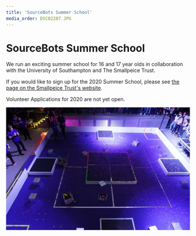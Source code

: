 ```yaml
---
title: 'SourceBots Summer School'
media_order: DSC02207.JPG
---
```


# SourceBots Summer School

We run an exciting summer school for 16 and 17 year olds in collaboration with the University of Southampton and The Smallpeice Trust.

If you would like to sign up for the 2020 Summer School, please see [the page on the Smallpeice Trust's website](https://www.smallpeicetrust.org.uk/course-page/f508653a-7cf5-e911-a813-000d3a86a85d).

Volunteer Applications for 2020 are not yet open.

![](DSC02207.JPG)